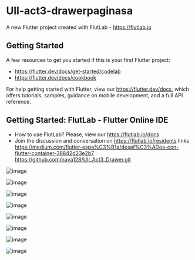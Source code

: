 # Ull-act3-drawerpaginasa

A new Flutter project created with FlutLab - https://flutlab.io

## Getting Started

A few resources to get you started if this is your first Flutter project:

- https://flutter.dev/docs/get-started/codelab
- https://flutter.dev/docs/cookbook

For help getting started with Flutter, view our
https://flutter.dev/docs, which offers tutorials,
samples, guidance on mobile development, and a full API reference.

## Getting Started: FlutLab - Flutter Online IDE

- How to use FlutLab? Please, view our https://flutlab.io/docs
- Join the discussion and conversation on https://flutlab.io/residents
links
https://medium.com/flutter-espa%C3%B1a/desaf%C3%ADos-con-flutter-container-38842d23e2b7
https://github.com/nava128/UII_Act3_Drawer.git

![image](https://github.com/chrissss25/Ull-act3-drawer/assets/144642553/4f60749c-93de-46ec-84a9-5ccbe3d768ee)

![image](https://github.com/chrissss25/Ull-act3-drawer/assets/144642553/ce205a5e-4bc6-4cee-9283-a77d796860e1)


![image](https://github.com/chrissss25/Ull-act3-drawer/assets/144642553/e86da442-7edf-453b-af58-ca7048fa4287)

![image](https://github.com/chrissss25/Ull-act3-drawer/assets/144642553/6dab4a39-03ca-4afc-b568-f38eab4a124e)

![image](https://github.com/chrissss25/Ull-act3-drawer/assets/144642553/66b3ea75-f443-4756-b791-a0bc78508332)

![image](https://github.com/chrissss25/Ull-act3-drawer/assets/144642553/37d469ac-c5da-450c-b1f6-dfd8fa710bc5)

![image](https://github.com/chrissss25/Ull-act3-drawer/assets/144642553/9e54b464-8477-4118-a83a-7c4ebc9d0ffd)

![image](https://github.com/chrissss25/Ull-act3-drawer/assets/144642553/65e3895f-af02-4b17-8f58-e8eef656b601)







